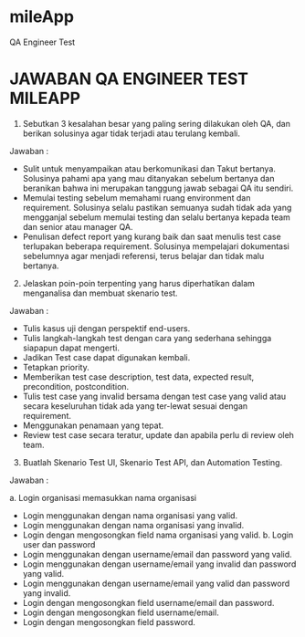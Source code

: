 # mileApp
QA Engineer Test
# JAWABAN QA ENGINEER TEST MILEAPP

1. Sebutkan 3 kesalahan besar yang paling sering dilakukan oleh QA, dan berikan solusinya agar
tidak terjadi atau terulang kembali.

Jawaban :
- Sulit untuk menyampaikan atau berkomunikasi dan Takut bertanya. Solusinya pahami apa yang mau ditanyakan sebelum bertanya dan beranikan bahwa ini merupakan tanggung jawab sebagai QA itu sendiri.
- Memulai testing sebelum memahami ruang environment dan requirement. Solusinya selalu pastikan semuanya sudah tidak ada yang mengganjal sebelum memulai testing dan selalu bertanya kepada team dan senior atau manager QA.
- Penulisan defect report yang kurang baik dan saat menulis test case terlupakan beberapa requirement. Solusinya mempelajari dokumentasi sebelumnya agar menjadi referensi, terus belajar dan tidak malu bertanya.

2. Jelaskan poin-poin terpenting yang harus diperhatikan dalam menganalisa dan membuat
skenario test.

Jawaban :
- Tulis kasus uji dengan perspektif end-users.
- Tulis langkah-langkah test dengan cara yang sederhana sehingga siapapun dapat mengerti.
- Jadikan Test case dapat digunakan kembali.
- Tetapkan priority.
- Memberikan test case description, test data, expected result, precondition, postcondition.
- Tulis test case yang invalid bersama dengan test case yang valid atau secara keseluruhan tidak ada yang ter-lewat sesuai dengan requirement.
- Menggunakan penamaan yang tepat.
- Review test case secara teratur, update dan apabila perlu di review oleh team.

3. Buatlah Skenario Test UI, Skenario Test API, dan Automation Testing.

Jawaban :

a. Login organisasi memasukkan nama organisasi
- Login menggunakan dengan nama organisasi yang valid.
- Login menggunakan dengan nama organisasi yang invalid.
- Login dengan mengosongkan field nama organisasi yang valid.
b. Login user dan password
- Login menggunakan dengan username/email dan password yang valid.
- Login menggunakan dengan username/email yang invalid dan password yang valid.
- Login menggunakan dengan username/email yang valid dan password yang invalid.
- Login dengan mengosongkan field username/email dan password.
- Login dengan mengosongkan field username/email.
- Login dengan mengosongkan field password.

